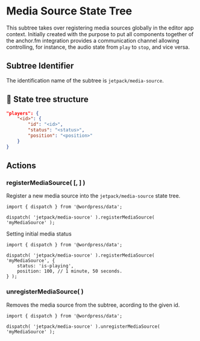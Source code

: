 Media Source State Tree
=======================

This subtree takes over registering media sources globally in the editor app context. Initially created with the purpose to put all components together of the anchor.fm integration provides a communication channel allowing controlling, for instance, the audio state from `play` to `stop`, and vice versa.

## Subtree Identifier

The identification name of the subtree is `jetpack/media-source`.

## 🌲 State tree structure

```json
"players": {
	"<id>": {
		"id": "<id>",
		"status": "<status>",
		"position": "<position>"
	}
}
```

## Actions

### registerMediaSource( <id> [, <mediaStatus> ] )

Register a new media source into the `jetpack/media-source` state tree.

```es6
import { dispatch } from '@wordpress/data';

dispatch( 'jetpack/media-source' ).registerMediaSource( 'myMediaSource' );
```

Setting initial media status

```es6
import { dispatch } from '@wordpress/data';

dispatch( 'jetpack/media-source' ).registerMediaSource( 'myMediaSource', {
	status: 'is-playing',
	position: 100, // 1 minute, 50 seconds.
} );
```

### unregisterMediaSource( <id> )

Removes the media source from the subtree, acording to the given id.

```es6
import { dispatch } from '@wordpress/data';

dispatch( 'jetpack/media-source' ).unregisterMediaSource( 'myMediaSource' );
```